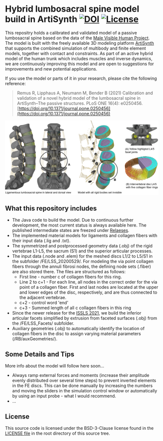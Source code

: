 # Hybrid lumbosacral spine model build in ArtiSynth [![DOI](https://zenodo.org/badge/DOI/10.5281/zenodo.4453702.svg)](https://doi.org/10.5281/zenodo.4453702) [![License](https://img.shields.io/badge/License-BSD%203--Clause-green.svg)](https://opensource.org/licenses/BSD-3-Clause)

This repositry holds a calibrated and validated model of a passive lumbosacral spine based on the data of the [Male Visible Human Project](https://www.nlm.nih.gov/research/visible/visible_human.html). The model is built with the freely available 3D modeling platform [ArtiSynth](https://www.artisynth.org) that supports the combined simulation of multibody and finite element models, together with contact and constraints. As part of an active hybrid model of the human trunk which includes muscles and inverse dynamics, we are continuously improving this model and are open to suggestions for improvements and new potential applications.  

If you use the model or parts of it in your research, please cite the following reference:  
> Remus R, Lipphaus A, Neumann M, Bender B (2021) Calibration and validation of a novel hybrid model of the lumbosacral spine in ArtiSynth–The passive structures. PLoS ONE 16(4): e0250456. [https://doi.org/10.1371/journal.pone.0250456](https://doi.org/10.1371/journal.pone.0250456)
 
![General model overwiev](LSS_Model_overview.PNG)


## What this repository includes
* The Java code to build the model. Due to continuous further development, the most current status is always available here. The published intermediate states are freezed under [Relaeses](https://github.com/RemusR9/artisynth_lumbosacralSpineModel/releases).
* The implemented material models for ligaments and collagen fibers with their input data (.lig and .txt). 
* The symmetrized and postprocessed geometry data (.obj) of the rigid vertebrae L1-L5, the sacrum (S1) and the superior articular processes.
* The input data (.node and .elem) for the meshed discs L1/2 to L5/S1 in the subfolder /FE/LSS_20200529/. For modeling the via point collagen fibers through the annuli fibrosi nodes, the defining node sets (.fiber) are also stored there. The files are structured as follows: 
  * First line - number c of collagen fibers for this ring. 
  * Line 2 to c+1 - For each line, all nodes in the correct order for the via point of a collagen fiber. First and last nodes are located at the upper and lower edges of the disc, respectively, and are thus connected to the adjacent vertebrae. 
  * c+2 - control word 'end'
  * c+3 - Summed length of all c collagen fibers in this ring
* Since the newer release for the [ISSLS 2021](https://www.issls.org/issls-annual-meeting-2021/), we build the inferior articular facets simplified by extrusion from faceted surfaces (.obj) from the /FE/LSS_Facets/ subfolder.
* Auxiliary geometries (.obj) to automatically identify the location of collagen fibers in the disc to assign varying material parameters (/RB/auxGeometries/). 


## Some Details and Tips

More info about the model will follow here soon...

- Always ramp external forces and moments (increase their amplitude evenly distributed over several time steps) to prevent inverted elements in the FE discs. This can be done manually by increasing the numbers and moving the sliders in the simulation control window or automatically by using an input probe - what I would recommend. 
- ...



## License
This source code is licensed under the BSD-3-Clause license found in the [LICENSE file](LICENSE.md) in the root directory of this source tree. 
